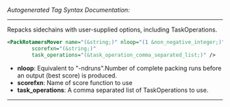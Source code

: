 <!-- THIS IS AN AUTOGENERATED FILE: Don't edit it directly, instead change the schema definition in the code itself. -->

_Autogenerated Tag Syntax Documentation:_

---
Repacks sidechains with user-supplied options, including TaskOperations.

```xml
<PackRotamersMover name="(&string;)" nloop="(1 &non_negative_integer;)"
        scorefxn="(&string;)"
        task_operations="(&task_operation_comma_separated_list;)" />
```

-   **nloop**: Equivalent to "-ndruns".Number of complete packing runs before an output (best score) is produced.
-   **scorefxn**: Name of score function to use
-   **task_operations**: A comma separated list of TaskOperations to use.

---
